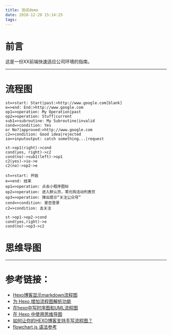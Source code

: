 ```yaml
---
title: 测试demo
date: 2018-12-20 15:14:25
tags:
---
```

# 前言
这是一份XX前端快速适应公司环境的指南。
***


# 流程图
```flow
st=>start: Start|past:>http://www.google.com[blank]
e=>end: End:>http://www.google.com
op1=>operation: My Operation|past
op2=>operation: Stuff|current
sub1=>subroutine: My Subroutine|invalid
cond=>condition: Yes
or No?|approved:>http://www.google.com
c2=>condition: Good idea|rejected
io=>inputoutput: catch something...|request

st->op1(right)->cond
cond(yes, right)->c2
cond(no)->sub1(left)->op1
c2(yes)->io->e
c2(no)->op2->e
```

```flow
st=>start: 开始
e=>end: 结束
op1=>operation: 点击小程序图标  
op2=>operation: 进入默认页，零元购活动列表页
op3=>operation: 弹出提示“关注公众号”
cond=>condition: 是否登录
c2=>condition: 去关注

st->op1->op2->cond
cond(yes,right)->e
cond(no)->op3->c2
```
 

# 思维导图


***
# 参考链接：
- [Hexo博客显示markdown流程图](https://www.bingyublog.com/2018/08/22/Hexo%E5%8D%9A%E5%AE%A2%E6%98%BE%E7%A4%BAmarkdown%E6%B5%81%E7%A8%8B%E5%9B%BE/)
- [为 Hexo 增加流程图解析功能](http://wewelove.github.io/fcoder/2017/09/06/markdown-flowchart/)
- [在hexo中写时序图和UML流程图](http://www.suwey.net/2016/03/27/hexo-sequece-flow-chart/)
- [在 Hexo 中使用思维导图](https://hunterx.xyz/use-mindmap-in-hexo.html)
- [如何让你的HEXO博客支持手写流程图？](https://www.liuyude.com/How_to_make_your_HEXO_blog_support_handwriting_flowchart.html)
- [flowchart.js 语法参考](http://flowchart.js.org/)